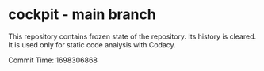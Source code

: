 # cockpit - main branch

This repository contains frozen state of the repository.
Its history is cleared. It is used only for static code
analysis with Codacy.

Commit Time: 1698306868